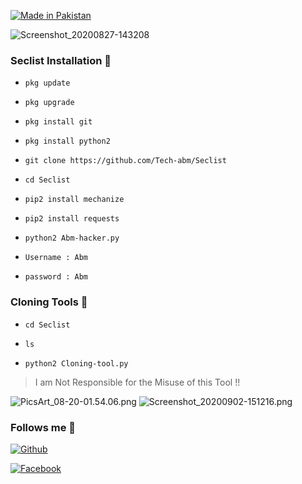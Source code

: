 
<p align="left">

<a href="#"><img title="Made in Pakistan" src="https://img.shields.io/badge/MADE%20IN-PAKISTAN-green?colorA=%23ff0000&colorB=%23017e40&style=for-the-badge"></a>


![Screenshot_20200827-143208](https://user-images.githubusercontent.com/52023076/91424121-3edbcd80-e80e-11ea-9059-96c6781c1d9d.png)

### Seclist Installation 💯

- `pkg update`

- `pkg upgrade`

- `pkg install git`

- `pkg install python2`

- `git clone https://github.com/Tech-abm/Seclist`

- `cd Seclist`

- `pip2 install mechanize`

- `pip2 install requests`

- `python2 Abm-hacker.py`

- `Username : Abm`

- `password : Abm`

### Cloning Tools 💯
- `cd Seclist`

- `ls`

- `python2 Cloning-tool.py`

> I am Not Responsible for the Misuse of this Tool !!

![PicsArt_08-20-01.54.06.png](https://user-images.githubusercontent.com/52023076/91970108-08012e00-eccc-11ea-89cf-90ede6a60dd6.png)
![Screenshot_20200902-151216.png](https://user-images.githubusercontent.com/52023076/91969858-a5a82d80-eccb-11ea-9ea9-f990ac0edbc1.png)

### Follows me 💯

[![Github](https://img.shields.io/badge/Github-Tech--Abm-green?style=for-the-badge&logo=github)](https://github.com/Tech-abm)

[![Facebook](https://img.shields.io/badge/Facebook-Tech--Abm-red?style=for-the-badge&logo=facebook)](https://facebook.com/Techabm)


